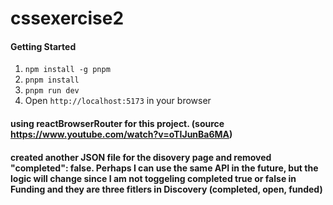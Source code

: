 # cssexercise2

#### Getting Started

1. `npm install -g pnpm`
1. `pnpm install`
1. `pnpm run dev`
1. Open `http://localhost:5173` in your browser

#### using reactBrowserRouter for this project. (source https://www.youtube.com/watch?v=oTIJunBa6MA)

#### created another JSON file for the disovery page and removed "completed": false. Perhaps I can use the same API in the future, but the logic will change since I am not toggeling completed true or false in Funding and they are three fitlers in Discovery (completed, open, funded)

